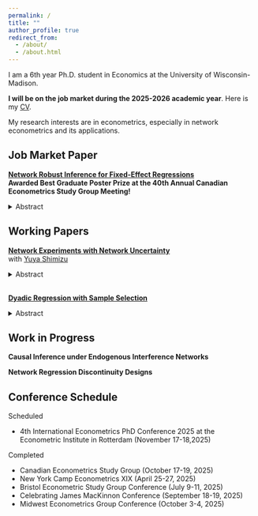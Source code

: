 ```yaml
---
permalink: /
title: ""
author_profile: true
redirect_from: 
  - /about/
  - /about.html
---
```


I am a 6th year Ph.D. student in Economics at the University of Wisconsin-Madison.

**I will be on the job market during the 2025-2026 academic year**. Here is my [CV](/files/cv_sakamoto.pdf).

My research interests are in econometrics, especially in network econometrics and its applications.

## Job Market Paper

[**Network Robust Inference for Fixed-Effect Regressions**](/files/network_fixed_effects.pdf)<br> **Awarded Best Graduate Poster Prize at the 40th Annual Canadian Econometrics Study Group Meeting!** 
<details>
  <summary>Abstract</summary>
  <p>
  Fixed effects estimated from network data are central to many economic applications that aim to capture unobserved heterogeneity. However, most existing methods assume conditional independence of network observations, an assumption whose plausibility is often application-dependent. This paper studies fixed-effect regressions on network data under a conditional dependence structure in which errors arise from both node- and edge-level shocks that are not fully captured by the fixed effects. We show that the least-squares estimator of the fixed effects can be inconsistent due to a persistent noise term induced by the dependence structure. Leveraging information from the regression residuals, we propose new inference methods for fixed effects that explicitly
  account for dependence. We also introduce a bias-correction procedure for estimating the sample variance of the fixed effects under dependence. An empirical application using worker–firm matched data demonstrates the  practical relevance of our methods and
  highlights the substantial impact of dependence on inference and variance estimation.
  </p>
</details>

## Working Papers

[**Network Experiments with Network Uncertainty**](/files/network_experiment_ver2.pdf) <br> with [Yuya Shimizu](https://yshimizu-econ.github.io/)
<details markdown="1">
  <summary>Abstract</summary>
  <p>
  Ordinary least squares (OLS) estimators are widely used in network experiments to estimate spillover effects. We study the causal interpretation of, and inference for the OLS estimator under both design-based uncertainty from random treatment assignment and sampling-based uncertainty in network links. We show that correlations among regressors that capture the exposure to neighbors' treatments can induce contamination bias, preventing OLS from aggregating heterogeneous spillover effects for a clear causal interpretation. We derive the OLS estimator's asymptotic distribution and propose a network-robust variance estimator. Simulations and an empirical application demonstrate that contamination bias can be substantial, leading to inflated spillover estimates.
  </p>
</details>
<br>

[**Dyadic Regression with Sample Selection**](/files/dyadic_draft.pdf)
<details markdown="1">
 <summary>Abstract</summary>
 <p>
  This paper addresses the sample selection problem in panel dyadic regression analysis. Dyadic data often include many zeros in the main outcomes due to the underlying network formation process. This not only contaminates popular estimators used in practice but also complicates the inference due to the dyadic dependence structure. We extend Kyriazidou (1997)’s approach to dyadic data and characterize the asymptotic distribution of our proposed estimator. The convergence rates are \(n\) or \(\sqrt{n^{2}h_n}\), depending on the degeneracy of the Hájek projection part of the estimator, where \(n\) is the number of nodes and \(h_n\) is a bandwidth. We propose a bias-corrected confidence interval and a variance estimator that adapts to the degeneracy. A Monte Carlo simulation shows the good finite-sample performance of our estimator and highlights the importance of bias correction in both asymptotic regimes when the fraction of zeros in outcomes varies. We illustrate our procedure using data from the paper by Moretti and Wilson (2017) on migration.
  </p>
</details>

## Work in Progress

**Causal Inference under Endogenous Interference Networks**

**Network Regression Discontinuity Designs**

## Conference Schedule
Scheduled 
- 4th International Econometrics PhD Conference 2025 at the Econometric Institute in Rotterdam (November 17-18,2025)

Completed
- Canadian Econometrics Study Group (October 17-19, 2025)
- New York Camp Econometrics XIX (April 25-27, 2025)
- Bristol Econometric Study Group Conference (July 9-11, 2025)
- Celebrating James MacKinnon Conference (September 18-19, 2025)
- Midwest Econometrics Group Conference (October 3-4, 2025)
